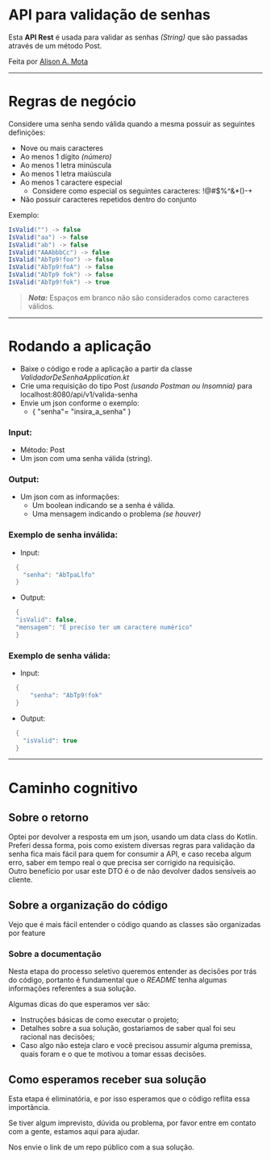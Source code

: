 # API para validação de senhas

Esta **API Rest** é usada para validar as senhas *(String)* que são passadas através de um método Post.

Feita por [Alison A. Mota](https://github.com/alison-mota)

-------------------------------

# Regras de negócio

Considere uma senha sendo válida quando a mesma possuir as seguintes definições:

- Nove ou mais caracteres
- Ao menos 1 dígito *(número)*
- Ao menos 1 letra minúscula
- Ao menos 1 letra maiúscula
- Ao menos 1 caractere especial
    - Considere como especial os seguintes caracteres: !@#$%^&*()-+
- Não possuir caracteres repetidos dentro do conjunto

Exemplo:

```c#
IsValid("") -> false  
IsValid("aa") -> false  
IsValid("ab") -> false  
IsValid("AAAbbbCc") -> false  
IsValid("AbTp9!foo") -> false  
IsValid("AbTp9!foA") -> false
IsValid("AbTp9 fok") -> false
IsValid("AbTp9!fok") -> true
```

> **_Nota:_**  Espaços em branco não são considerados como caracteres válidos.

-------------------------------

# Rodando a aplicação

- Baixe o código e rode a aplicação a partir da classe *ValidadorDeSenhaApplication.kt*
- Crie uma requisição do tipo Post *(usando Postman ou Insomnia)* para localhost:8080/api/v1/valida-senha
- Envie um json conforme o exemplo:
  - { "senha"= "insira_a_senha" }

### Input:
- Método: Post
- Um json com uma senha válida (string).

### Output:
- Um json com as informações:
  - Um boolean indicando se a senha é válida.
  - Uma mensagem indicando o problema *(se houver)*

### Exemplo de senha inválida:
- Input: 
```c#
  {
    "senha": "AbTpaLlfo"
  }
```

- Output:
```c#
  {
  "isValid": false,
  "mensagem": "É preciso ter um caractere numérico"
  }
```

### Exemplo de senha válida:
- Input:
```c#
  {
      "senha": "AbTp9!fok"
  }
```

- Output:
```c#
  {
    "isValid": true
  }
```

-------------------------------

# Caminho cognitivo
## Sobre o retorno
Optei por devolver a resposta em um json, usando um data class do Kotlin.  
Preferi dessa forma, pois como existem diversas regras para validação da senha fica mais fácil para quem for consumir a API, e caso receba algum erro, saber em tempo real o que precisa ser corrigido na requisição.   
Outro benefício por usar este DTO é o de não devolver dados sensíveis ao cliente.

## Sobre a organização do código
Vejo que é mais fácil entender o código quando as classes são organizadas por feature












### Sobre a documentação

Nesta etapa do processo seletivo queremos entender as decisões por trás do código, portanto é fundamental que o *README* tenha algumas informações referentes a sua solução.

Algumas dicas do que esperamos ver são:

- Instruções básicas de como executar o projeto;
- Detalhes sobre a sua solução, gostariamos de saber qual foi seu racional nas decisões;
- Caso algo não esteja claro e você precisou assumir alguma premissa, quais foram e o que te motivou a tomar essas decisões.

## Como esperamos receber sua solução

Esta etapa é eliminatória, e por isso esperamos que o código reflita essa importância.

Se tiver algum imprevisto, dúvida ou problema, por favor entre em contato com a gente, estamos aqui para ajudar.

Nos envie o link de um repo público com a sua solução.